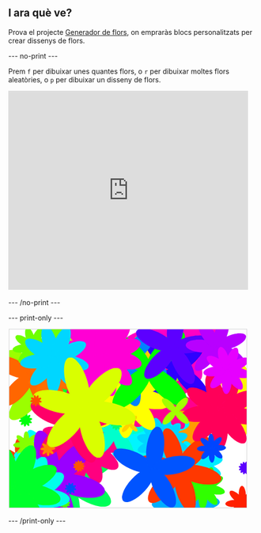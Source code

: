 ## I ara què ve?

Prova el projecte [Generador de flors](https://projects.raspberrypi.org/en/projects/flower-generator?utm_source=pathway&utm_medium=whatnext&utm_campaign=projects), on empraràs blocs personalitzats per crear dissenys de flors.

\--- no-print \---

Prem `f` per dibuixar unes quantes flors, o `r` per dibuixar moltes flors aleatòries, o `p` per dibuixar un disseny de flors.

<div class="scratch-preview">
  <iframe allowtransparency="true" width="485" height="402" src="https://scratch.mit.edu/projects/embed/253355932/?autostart=false" frameborder="0" scrolling="no"></iframe>
</div>

\--- /no-print \---

\--- print-only \---

![flors aleatòries](images/flower-random.png)

\--- /print-only \---